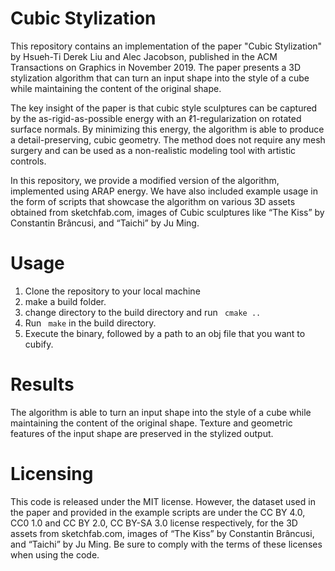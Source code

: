 # Cubic Stylization

This repository contains an implementation of the paper "Cubic Stylization" by Hsueh-Ti Derek Liu and Alec Jacobson, published in the ACM Transactions on Graphics in November 2019. The paper presents a 3D stylization algorithm that can turn an input shape into the style of a cube while maintaining the content of the original shape.

The key insight of the paper is that cubic style sculptures can be captured by the as-rigid-as-possible energy with an ℓ1-regularization on rotated surface normals. By minimizing this energy, the algorithm is able to produce a detail-preserving, cubic geometry. The method does not require any mesh surgery and can be used as a non-realistic modeling tool with artistic controls.

In this repository, we provide a modified version of the algorithm, implemented using ARAP energy. We have also included example usage in the form of scripts that showcase the algorithm on various 3D assets obtained from sketchfab.com, images of Cubic sculptures like “The Kiss” by Constantin Brâncusi, and “Taichi” by Ju Ming.

# Usage

1. Clone the repository to your local machine
2. make a build folder.
3. change directory to the build directory and run ` cmake ..`
4. Run ` make` in the build directory.
5. Execute the binary, followed by a path to an obj file that you want to cubify.
# Results

The algorithm is able to turn an input shape into the style of a cube while maintaining the content of the original shape. Texture and geometric features of the input shape are preserved in the stylized output.

# Licensing

This code is released under the MIT license. However, the dataset used in the paper and provided in the example scripts are under the CC BY 4.0, CC0 1.0 and CC BY 2.0, CC BY-SA 3.0 license respectively, for the 3D assets from sketchfab.com, images of “The Kiss” by Constantin Brâncusi, and “Taichi” by Ju Ming. Be sure to comply with the terms of these licenses when using the code.
